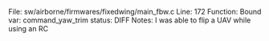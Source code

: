 File: sw/airborne/firmwares/fixedwing/main_fbw.c
Line: 172
Function: Bound
var: command_yaw_trim
status: DIFF
Notes: I was able to flip a UAV while using an RC

